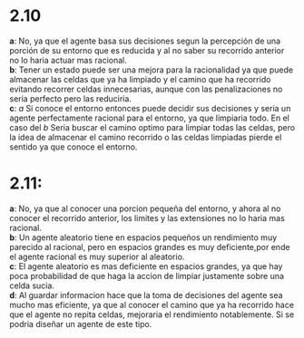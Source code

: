 # 2.10

__a__: No, ya que el agente basa sus decisiones segun la percepción de una porción de su entorno que es reducida y al no saber su recorrido anterior no lo haria actuar mas racional.  
__b__: Tener un estado puede ser una mejora para la racionalidad ya que puede almacenar las celdas que ya ha limpiado y el camino que ha recorrido evitando recorrer celdas innecesarias, aunque con las penalizaciones no seria perfecto pero las reduciria.  
__c__: _a_ Si conoce el entorno entonces puede decidir sus decisiones y seria un agente perfectamente racional para el entorno, ya que limpiaria todo. En el caso del _b_ Seria buscar el camino optimo para limpiar todas las celdas, pero la idea de almacenar el camino recorrido o las celdas limpiadas pierde el sentido ya que conoce el entorno.  
# 2.11:
__a__: No, ya que al conocer una porcion pequeña del entorno, y ahora al no conocer el recorrido anterior, los limites y las extensiones no lo haria mas racional.  
__b__: Un agente aleatorio tiene en espacios pequeños un rendimiento muy parecido al racional, pero en espacios grandes es muy deficiente,por ende el agente racional es muy superior al aleatorio.  
__c__: El agente aleatorio es mas deficiente en espacios grandes, ya que hay poca probabilidad de que haga la accion de limpiar justamente sobre una celda sucia.  
__d__: Al guardar informacion hace que la toma de decisiones del agente sea mucho mas eficiente, ya que al conocer el camino que ya ha recorrido hace que el agente no repita celdas, mejoraria el rendimiento notablemente. Si se podria diseñar un agente de este tipo.  